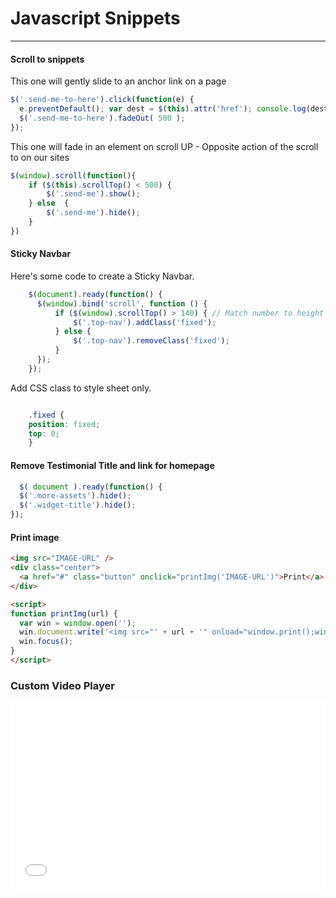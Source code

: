 # <i class="fab fa-js-square"></i> Javascript Snippets
***

#### Scroll to snippets

This one will gently slide to an anchor link on a page

```js
$('.send-me-to-here').click(function(e) { 
  e.preventDefault(); var dest = $(this).attr('href'); console.log(dest); $('html,body').animate({ scrollTop: $(dest).offset().top -25 }, 'slow'); 
  $('.send-me-to-here').fadeOut( 500 );
});
```

This one will fade in an element on scroll UP - Opposite action of the scroll to on our sites

```js
$(window).scroll(function(){ 
    if ($(this).scrollTop() < 500) {
        $('.send-me').show();
    } else  {
        $('.send-me').hide();
    }
})
```

#### Sticky Navbar

Here's some code to create a Sticky Navbar.

```js
    $(document).ready(function() {
      $(window).bind('scroll', function () {
          if ($(window).scrollTop() > 140) { // Match number to height of header
              $('.top-nav').addClass('fixed');
          } else {
              $('.top-nav').removeClass('fixed');
          }
      });
    });
```

Add CSS class to style sheet only.

```css

    .fixed {
    position: fixed;
    top: 0;
    }
```
#### Remove Testimonial Title and link for homepage
```js
  $( document ).ready(function() {
  $('.more-assets').hide();
  $('.widget-title').hide();
});
```

#### Print image
```html
<img src="IMAGE-URL" />
<div class="center">
  <a href="#" class="button" onclick="printImg('IMAGE-URL')">Print</a>
</div>

<script>
function printImg(url) {
  var win = window.open('');
  win.document.write('<img src="' + url + '" onload="window.print();window.close()" />');
  win.focus();
}
</script>
```


### Custom Video Player 
<iframe height='300' scrolling='no' title='Custom Video Player' src='//codepen.io/siwicki/embed/zPMezw/?height=300&theme-id=17398&default-tab=js,result&embed-version=2' frameborder='no' allowtransparency='true' allowfullscreen='true' style='width: 100%;'>See the Pen <a href='https://codepen.io/siwicki/pen/zPMezw/'>Custom Video Player</a> by John Siwicki (<a href='https://codepen.io/siwicki'>@siwicki</a>) on <a href='https://codepen.io'>CodePen</a>.
</iframe>
